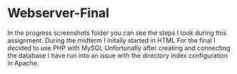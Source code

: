 # Webserver-Final
In the progress screenshots folder you can see the steps I took during this assignment.
During the midterm I initally started in HTML
For the final I decided to use PHP with MySQL
Unfortunatly after creating and connecting the database I have run into an issue with the directory index configuration in Apache. 


